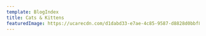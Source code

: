 ```yaml
---
template: BlogIndex
title: Cats & Kittens
featuredImage: https://ucarecdn.com/d1dabd33-e7ae-4c85-9587-d8828d0bbf87/-/crop/1901x925/0,177/-/preview/
---
```

